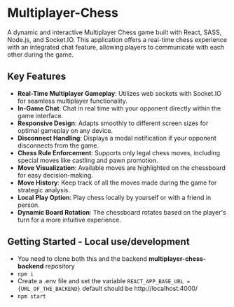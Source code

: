 # Multiplayer-Chess

A dynamic and interactive Multiplayer Chess game built with React, SASS, Node.js, and Socket.IO. This application offers a real-time chess experience with an integrated chat feature, allowing players to communicate with each other during the game.

## Key Features

- **Real-Time Multiplayer Gameplay**: Utilizes web sockets with Socket.IO for seamless multiplayer functionality.
- **In-Game Chat**: Chat in real time with your opponent directly within the game interface.
- **Responsive Design**: Adapts smoothly to different screen sizes for optimal gameplay on any device.
- **Disconnect Handling**: Displays a modal notification if your opponent disconnects from the game.
- **Chess Rule Enforcement**: Supports only legal chess moves, including special moves like castling and pawn promotion.
- **Move Visualization**: Available moves are highlighted on the chessboard for easy decision-making.
- **Move History**: Keep track of all the moves made during the game for strategic analysis.
- **Local Play Option**: Play chess locally by yourself or with a friend in person.
- **Dynamic Board Rotation**: The chessboard rotates based on the player's turn for a more intuitive experience.

## Getting Started - Local use/development

- You need to clone both this and the backend **multiplayer-chess-backend** repository
- `npm i`
- Create a .env file and set the variable `REACT_APP_BASE_URL ={URL_OF_THE_BACKEND}` default should be http://localhost:4000/
- `npm start`


